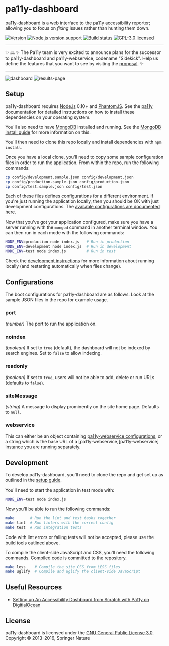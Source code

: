 pa11y-dashboard
===============

pa11y-dashboard is a web interface to the [pa11y][pa11y] accessibility reporter; allowing you to focus on *fixing* issues rather than hunting them down.

![Version][shield-version]
[![Node.js version support][shield-node]][info-node]
[![Build status][shield-build]][info-build]
[![GPL-3.0 licensed][shield-license]][info-license]

---

✨ 🔜 ✨ The Pa11y team is very excited to announce plans for the successor to pa11y-dashboard and pa11y-webservice, codename "Sidekick". Help us define the features that you want to see by visiting the [proposal][sidekick-proposal]. ✨  

---


![dashboard](https://f.cloud.github.com/assets/1225142/1549567/f0361e72-4de8-11e3-8d14-3fe6900cc15d.jpg)
![results-page](https://f.cloud.github.com/assets/1225142/1549568/f225aa54-4de8-11e3-8b25-ef2f405997a3.jpg)


Setup
-----

pa11y-dashboard requires [Node.js][node] 0.10+ and [PhantomJS][phantom]. See the [pa11y][pa11y] documentation for detailed instructions on how to install these dependencies on your operating system.

You'll also need to have [MongoDB][mongo] installed and running. See the [MongoDB install guide][mongo-install] for more information on this.

You'll then need to clone this repo locally and install dependencies with `npm install`.

Once you have a local clone, you'll need to copy some sample configuration files in order to run the application. From within the repo, run the following commands:

```sh
cp config/development.sample.json config/development.json
cp config/production.sample.json config/production.json
cp config/test.sample.json config/test.json
```

Each of these files defines configurations for a different environment. If you're just running the application locally, then you should be OK with just development configurations. The [available configurations are documented here](#configurations).

Now that you've got your application configured, make sure you have a server running with the `mongod` command in another terminal window. You can then run in each mode with the following commands:

```sh
NODE_ENV=production node index.js   # Run in production
NODE_ENV=development node index.js  # Run in development
NODE_ENV=test node index.js         # Run in test
```

Check the [development instructions](#development) for more information about running locally (and restarting automatically when files change).


Configurations
--------------

The boot configurations for pa11y-dashboard are as follows. Look at the sample JSON files in the repo for example usage.

### port
*(number)* The port to run the application on.

### noindex
*(boolean)* If set to `true` (default), the dashboard will not be indexed by search engines. Set to `false` to allow indexing.

### readonly
*(boolean)* If set to `true`, users will not be able to add, delete or run URLs (defaults to `false`).

### siteMessage
*(string)* A message to display prominently on the site home page. Defaults to `null`.

### webservice
This can either be an object containing [pa11y-webservice configurations][pa11y-webservice-config], or a string which is the base URL of a [pa11y-webservice][pa11y-webservice] instance you are running separately.


Development
-----------

To develop pa11y-dashboard, you'll need to clone the repo and get set up as outlined in the [setup guide](#setup).

You'll need to start the application in test mode with:

```sh
NODE_ENV=test node index.js
```

Now you'll be able to run the following commands:

```sh
make       # Run the lint and test tasks together
make lint  # Run linters with the correct config
make test  # Run integration tests
```

Code with lint errors or failing tests will not be accepted, please use the build tools outlined above.

To compile the client-side JavaScript and CSS, you'll need the following commands. Compiled code is committed to the repository.

```sh
make less    # Compile the site CSS from LESS files
make uglify  # Compile and uglify the client-side JavaScript
```


Useful Resources
-------
* [Setting up An Accessibility Dashboard from Scratch with Pa11y on DigitialOcean][resource-una-k]


License
-------

pa11y-dashboard is licensed under the [GNU General Public License 3.0][info-license].  
Copyright &copy; 2013–2016, Springer Nature



[gpl]: http://www.gnu.org/licenses/gpl-3.0.html
[mongo]: http://www.mongodb.org/
[mongo-install]: https://docs.mongodb.org/manual/installation/
[node]: http://nodejs.org/
[pa11y]: https://github.com/springernature/pa11y
[pa11y-webservice-config]: https://github.com/springernature/pa11y-webservice#configurations
[phantom]: http://phantomjs.org/
[resource-una-k]: https://una.im/pa11y-dash/
[sidekick-proposal]: https://github.com/pa11y/sidekick/blob/master/PROPOSAL.md
[travis]: https://travis-ci.org/springernature/pa11y-dashboard
[travis-img]: https://travis-ci.org/springernature/pa11y-dashboard.png?branch=master

[info-license]: LICENSE
[info-node]: package.json
[info-build]: https://travis-ci.org/springernature/pa11y-dashboard
[shield-license]: https://img.shields.io/badge/license-GPL%203.0-blue.svg
[shield-node]: https://img.shields.io/badge/node.js%20support-0.10-brightgreen.svg
[shield-version]: https://img.shields.io/badge/version-1.10.0-blue.svg
[shield-build]: https://img.shields.io/travis/springernature/pa11y-dashboard/master.svg
